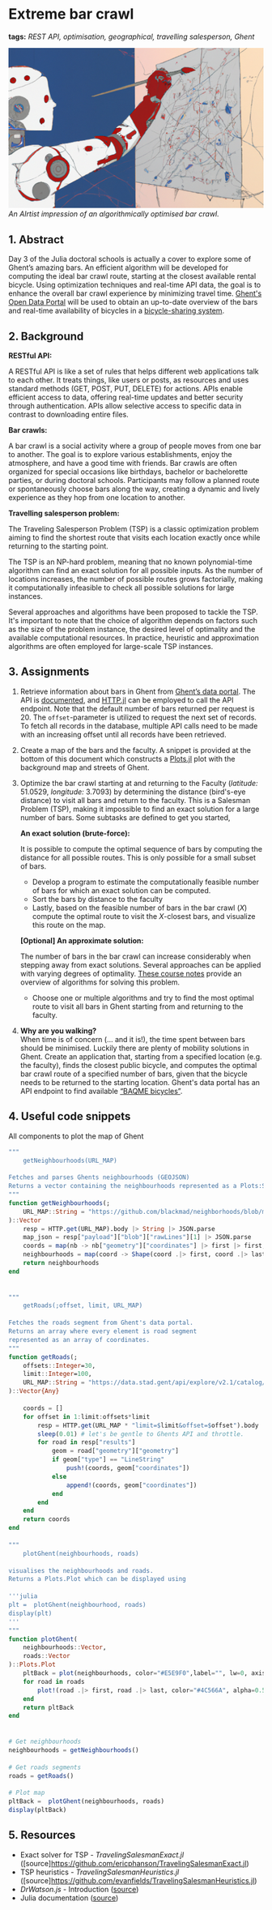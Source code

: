 # Extreme bar crawl

**tags:** *REST API, optimisation, geographical, travelling salesperson, Ghent*

![project image](../img/pubCrawlImpression.png)
*An AIrtist impression of an algorithmically optimised bar crawl.*

## 1. Abstract
Day 3 of the Julia doctoral schools is actually a cover to explore some of Ghent’s amazing bars. An efficient algorithm will be developed for computing the ideal bar crawl route, starting at the closest available rental bicycle. Using optimization techniques and real-time API data, the goal is to enhance the overall bar crawl experience by minimizing travel time. [Ghent's Open Data Portal](https://data.stad.gent/) will be used to obtain an up-to-date overview of the bars and real-time availability of bicycles in a [bicycle-sharing system](https://en.wikipedia.org/wiki/Bicycle-sharing_system).

## 2. Background

**RESTful API:**

A RESTful API is like a set of rules that helps different web applications talk to each other. It treats things, like users or posts, as resources and uses standard methods (GET, POST, PUT, DELETE) for actions. APIs enable efficient access to data, offering real-time updates and better security through authentication. APIs allow selective access to specific data in contrast to downloading entire files.

**Bar crawls:**

A bar crawl is a social activity where a group of people moves from one bar to another. The goal is to explore various establishments, enjoy the atmosphere, and have a good time with friends. Bar crawls are often organized for special occasions like birthdays, bachelor or bachelorette parties, or during doctoral schools. Participants may follow a planned route or spontaneously choose bars along the way, creating a dynamic and lively experience as they hop from one location to another.

**Travelling salesperson problem:**

The Traveling Salesperson Problem (TSP) is a classic optimization problem aiming to find the shortest route that visits each location exactly once while returning to the starting point. 

The TSP is an NP-hard problem, meaning that no known polynomial-time algorithm can find an exact solution for all possible inputs. As the number of locations increases, the number of possible routes grows factorially, making it computationally infeasible to check all possible solutions for large instances.

Several approaches and algorithms have been proposed to tackle the TSP. It's important to note that the choice of algorithm depends on factors such as the size of the problem instance, the desired level of optimality and the available computational resources. In practice, heuristic and approximation algorithms are often employed for large-scale TSP instances. 

## 3. Assignments

1. Retrieve information about bars in Ghent from [Ghent’s data portal](https://data.stad.gent/explore/dataset/cafes-gent/). The API is [documented](https://data.stad.gent/explore/dataset/cafes-gent/api/), and [HTTP.jl](https://github.com/JuliaWeb/HTTP.jl) can be employed to call the API endpoint. Note that the default number of bars returned per request is 20. The `offset`-parameter is utilized to request the next set of records. To fetch all records in the database, multiple API calls need to be made with an increasing offset until all records have been retrieved.

2. Create a map of the bars and the faculty. A snippet is provided at the bottom of this document which constructs a [Plots.jl](https://docs.juliaplots.org) plot with the background map and streets of Ghent.

3. Optimize the bar crawl starting at and returning to the Faculty (*latitude:* 51.0529, *longitude:* 3.7093) by determining the distance (bird's-eye distance) to visit all bars and return to the faculty. This is a Salesman Problem (TSP), making it impossible to find an exact solution for a large number of bars. Some subtasks are defined to get you started, 

   **An exact solution (brute-force):**

   It is possible to compute the optimal sequence of bars by computing the distance for all possible routes. This is only possible for a small subset of bars.

   - Develop a program to estimate the computationally feasible number of bars for which an exact solution can be computed.
   - Sort the bars by distance to the faculty
   - Lastly, based on the feasible number of bars in the bar crawl (*X*) compute the optimal route to visit the *X*-closest bars, and visualize this route on the map.
   
    **\[Optional\] An approximate solution:**

    The number of bars in the bar crawl can increase considerably when stepping away from exact solutions. Several approaches can be applied with varying degrees of optimality. [These course notes](https://michielstock.github.io/STMO/chapters/11.TSP/tsp.jl.html) provide an overview of algorithms for solving this problem.  

    - Choose one or multiple algorithms and try to find the most optimal route to visit all bars in Ghent starting from and returning to the faculty.


4. **Why are you walking?**   
   When time is of concern (... and it is!), the time spent between bars should be minimised. Luckily there are plenty of mobility solutions in Ghent. Create an application that, starting from a specified location (e.g. the faculty), finds the closest public bicycle, and computes the optimal bar crawl route of a specified number of bars, given that the bicycle needs to be returned to the starting location. Ghent's data portal has an API endpoint to find available [“BAQME bicycles”](https://data.stad.gent/api/explore/v2.1/catalog/datasets/baqme-locaties-vrije-deelfietsen-gent/records?).

## 4. Useful code snippets

All components to plot the map of Ghent
```julia
"""
    getNeighbourhoods(URL_MAP)

Fetches and parses Ghents neighbourhoods (GEOJSON) 
Returns a vector containing the neighbourhoods represented as a Plots:Shape.
"""
function getNeighbourhoods(;
    URL_MAP::String = "https://github.com/blackmad/neighborhoods/blob/master/ghent.geojson"
)::Vector
    resp = HTTP.get(URL_MAP).body |> String |> JSON.parse
    map_json = resp["payload"]["blob"]["rawLines"][1] |> JSON.parse
    coords = map(nb -> nb["geometry"]["coordinates"] |> first |> first, map_json["features"])
    neighbourhoods = map(coord -> Shape(coord .|> first, coord .|> last), coords)
    return neighbourhoods
end


"""
    getRoads(;offset, limit, URL_MAP)

Fetches the roads segment from Ghent's data portal.
Returns an array where every element is road segment
represented as an array of coordinates. 
"""
function getRoads(;
    offsets::Integer=30, 
    limit::Integer=100, 
    URL_MAP::String = "https://data.stad.gent/api/explore/v2.1/catalog/datasets/straten-gent/records?"
)::Vector{Any}

    coords = []
    for offset in 1:limit:offsets*limit
        resp = HTTP.get(URL_MAP * "limit=$limit&offset=$offset").body |> String |> JSON.parse
        sleep(0.01) # let's be gentle to Ghents API and throttle.
        for road in resp["results"]
            geom = road["geometry"]["geometry"]
            if geom["type"] == "LineString"
                push!(coords, geom["coordinates"])
            else
                append!(coords, geom["coordinates"])
            end
        end
    end
    return coords
end

"""
    plotGhent(neighbourhoods, roads)

visualises the neighbourhoods and roads.
Returns a Plots.Plot which can be displayed using

'''julia
plt =  plotGhent(neighbourhood, roads)
display(plt)
'''
"""
function plotGhent(
    neighbourhoods::Vector, 
    roads::Vector
)::Plots.Plot
    pltBack = plot(neighbourhoods, color="#E5E9F0",label="", lw=0, axis=nothing, border=:none)
    for road in roads
        plot!(road .|> first, road .|> last, color="#4C566A", alpha=0.5, label="", markersize=3)
    end
    return pltBack
end


# Get neighbourhoods
neighbourhoods = getNeighbourhoods()

# Get roads segments
roads = getRoads()

# Plot map
pltBack =  plotGhent(neighbourhoods, roads)
display(pltBack)
```

## 5. Resources
- Exact solver for TSP - *TravelingSalesmanExact.jl* ([source]https://github.com/ericphanson/TravelingSalesmanExact.jl)
- TSP heuristics - *TravelingSalesmanHeuristics.jl* ([source]https://github.com/evanfields/TravelingSalesmanHeuristics.jl)
- *DrWatson.js* - Introduction ([source](https://juliadynamics.github.io/DrWatson.jl/dev/))
- Julia documentation ([source](https://docs.julialang.org/en/v1/))


